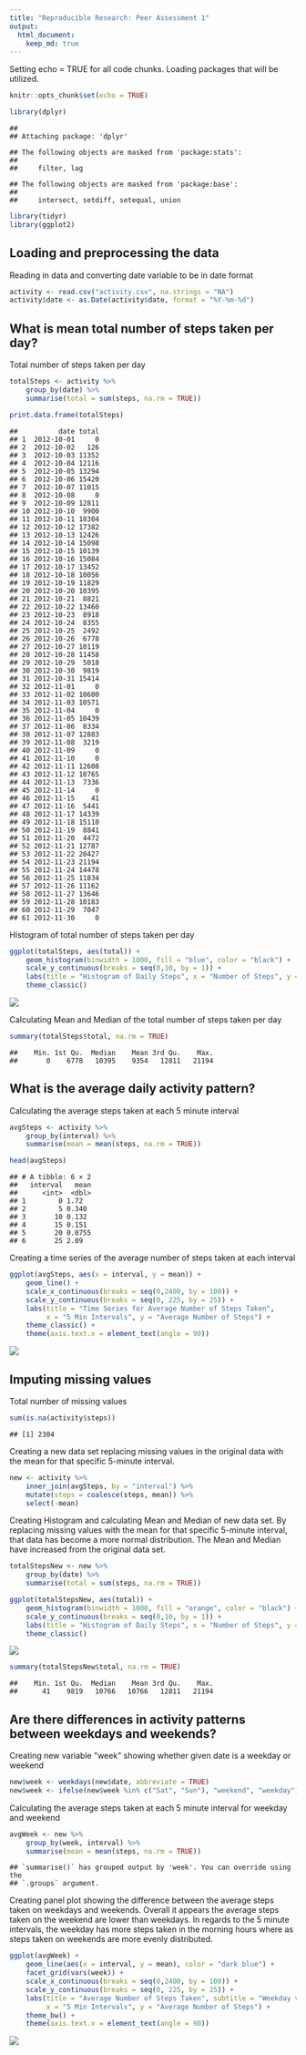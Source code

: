 ```yaml
---
title: "Reproducible Research: Peer Assessment 1"
output: 
  html_document:
    keep_md: true
---
```


Setting echo = TRUE for all code chunks. Loading packages that will be utilized. 

```r
knitr::opts_chunk$set(echo = TRUE)

library(dplyr)
```

```
## 
## Attaching package: 'dplyr'
```

```
## The following objects are masked from 'package:stats':
## 
##     filter, lag
```

```
## The following objects are masked from 'package:base':
## 
##     intersect, setdiff, setequal, union
```

```r
library(tidyr)
library(ggplot2)
```

## Loading and preprocessing the data

Reading in data and converting date variable to be in date format

```r
activity <- read.csv("activity.csv", na.strings = "NA")
activity$date <- as.Date(activity$date, format = "%Y-%m-%d")
```


## What is mean total number of steps taken per day?

Total number of steps taken per day

```r
totalSteps <- activity %>%
    group_by(date) %>%
    summarise(total = sum(steps, na.rm = TRUE))

print.data.frame(totalSteps)
```

```
##          date total
## 1  2012-10-01     0
## 2  2012-10-02   126
## 3  2012-10-03 11352
## 4  2012-10-04 12116
## 5  2012-10-05 13294
## 6  2012-10-06 15420
## 7  2012-10-07 11015
## 8  2012-10-08     0
## 9  2012-10-09 12811
## 10 2012-10-10  9900
## 11 2012-10-11 10304
## 12 2012-10-12 17382
## 13 2012-10-13 12426
## 14 2012-10-14 15098
## 15 2012-10-15 10139
## 16 2012-10-16 15084
## 17 2012-10-17 13452
## 18 2012-10-18 10056
## 19 2012-10-19 11829
## 20 2012-10-20 10395
## 21 2012-10-21  8821
## 22 2012-10-22 13460
## 23 2012-10-23  8918
## 24 2012-10-24  8355
## 25 2012-10-25  2492
## 26 2012-10-26  6778
## 27 2012-10-27 10119
## 28 2012-10-28 11458
## 29 2012-10-29  5018
## 30 2012-10-30  9819
## 31 2012-10-31 15414
## 32 2012-11-01     0
## 33 2012-11-02 10600
## 34 2012-11-03 10571
## 35 2012-11-04     0
## 36 2012-11-05 10439
## 37 2012-11-06  8334
## 38 2012-11-07 12883
## 39 2012-11-08  3219
## 40 2012-11-09     0
## 41 2012-11-10     0
## 42 2012-11-11 12608
## 43 2012-11-12 10765
## 44 2012-11-13  7336
## 45 2012-11-14     0
## 46 2012-11-15    41
## 47 2012-11-16  5441
## 48 2012-11-17 14339
## 49 2012-11-18 15110
## 50 2012-11-19  8841
## 51 2012-11-20  4472
## 52 2012-11-21 12787
## 53 2012-11-22 20427
## 54 2012-11-23 21194
## 55 2012-11-24 14478
## 56 2012-11-25 11834
## 57 2012-11-26 11162
## 58 2012-11-27 13646
## 59 2012-11-28 10183
## 60 2012-11-29  7047
## 61 2012-11-30     0
```

Histogram of total number of steps taken per day 

```r
ggplot(totalSteps, aes(total)) +
    geom_histogram(binwidth = 1000, fill = "blue", color = "black") +
    scale_y_continuous(breaks = seq(0,10, by = 1)) +
    labs(title = "Histogram of Daily Steps", x = "Number of Steps", y = "Frequency") +
    theme_classic()
```

![](PA1_template_files/figure-html/unnamed-chunk-4-1.png)<!-- -->

Calculating Mean and Median of the total number of steps taken per day 

```r
summary(totalSteps$total, na.rm = TRUE)
```

```
##    Min. 1st Qu.  Median    Mean 3rd Qu.    Max. 
##       0    6778   10395    9354   12811   21194
```


## What is the average daily activity pattern?

Calculating the average steps taken at each 5 minute interval

```r
avgSteps <- activity %>%
    group_by(interval) %>%
    summarise(mean = mean(steps, na.rm = TRUE))

head(avgSteps)
```

```
## # A tibble: 6 × 2
##   interval   mean
##      <int>  <dbl>
## 1        0 1.72  
## 2        5 0.340 
## 3       10 0.132 
## 4       15 0.151 
## 5       20 0.0755
## 6       25 2.09
```

Creating a time series of the average number of steps taken at each interval

```r
ggplot(avgSteps, aes(x = interval, y = mean)) +
    geom_line() +
    scale_x_continuous(breaks = seq(0,2400, by = 100)) +
    scale_y_continuous(breaks = seq(0, 225, by = 25)) +
    labs(title = "Time Series for Average Number of Steps Taken", 
         x = "5 Min Intervals", y = "Average Number of Steps") +
    theme_classic() +
    theme(axis.text.x = element_text(angle = 90)) 
```

![](PA1_template_files/figure-html/unnamed-chunk-7-1.png)<!-- -->



## Imputing missing values

Total number of missing values

```r
sum(is.na(activity$steps))
```

```
## [1] 2304
```

Creating a new data set replacing missing values in the original data with the mean for that specific 5-minute interval.

```r
new <- activity %>%
    inner_join(avgSteps, by = "interval") %>%
    mutate(steps = coalesce(steps, mean)) %>%
    select(-mean)
```

Creating Histogram and calculating Mean and Median of new data set.  By replacing missing values with the mean for that specific 5-minute interval, that data has become a more normal distribution.  The Mean and Median have increased from the original data set. 

```r
totalStepsNew <- new %>%
    group_by(date) %>%
    summarise(total = sum(steps, na.rm = TRUE))

ggplot(totalStepsNew, aes(total)) +
    geom_histogram(binwidth = 1000, fill = "orange", color = "black") +
    scale_y_continuous(breaks = seq(0,10, by = 1)) +
    labs(title = "Histogram of Daily Steps", x = "Number of Steps", y = "Frequency") +
    theme_classic()
```

![](PA1_template_files/figure-html/unnamed-chunk-10-1.png)<!-- -->

```r
summary(totalStepsNew$total, na.rm = TRUE)
```

```
##    Min. 1st Qu.  Median    Mean 3rd Qu.    Max. 
##      41    9819   10766   10766   12811   21194
```



## Are there differences in activity patterns between weekdays and weekends?

Creating new variable "week" showing whether given date is a weekday or weekend 

```r
new$week <- weekdays(new$date, abbreviate = TRUE)
new$week <- ifelse(new$week %in% c("Sat", "Sun"), "weekend", "weekday")
```

Calculating the average steps taken at each 5 minute interval for weekday and weekend 

```r
avgWeek <- new %>%
    group_by(week, interval) %>%
    summarise(mean = mean(steps, na.rm = TRUE))
```

```
## `summarise()` has grouped output by 'week'. You can override using the
## `.groups` argument.
```

Creating panel plot showing the difference between the average steps taken on weekdays and weekends.  Overall it appears the average steps taken on the weekend are lower than weekdays.  In regards to the 5 minute intervals, the weekday has more steps taken in the morning hours where as steps taken on weekends are more evenly distributed.   

```r
ggplot(avgWeek) +
    geom_line(aes(x = interval, y = mean), color = "dark blue") + 
    facet_grid(vars(week)) +
    scale_x_continuous(breaks = seq(0,2400, by = 100)) +
    scale_y_continuous(breaks = seq(0, 225, by = 25)) +
    labs(title = "Average Number of Steps Taken", subtitle = "Weekday v. Weekend",
         x = "5 Min Intervals", y = "Average Number of Steps") +
    theme_bw() +
    theme(axis.text.x = element_text(angle = 90))
```

![](PA1_template_files/figure-html/unnamed-chunk-13-1.png)<!-- -->

